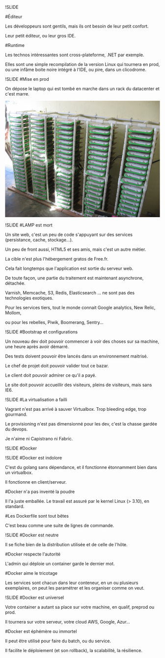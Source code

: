 !SLIDE

#Éditeur

Les développeurs sont gentils, mais ils ont besoin de leur petit confort.

Leur petit éditeur, ou leur gros IDE.

#Runtime

Les technos intéressantes sont cross-plateforme, .NET par exemple.

Elles sont une simple recompilation de la version Linux qui tournera en prod,
ou une infâme boite noire intégré à l'IDE, ou pire, dans un clicodrome.

!SLIDE
#Mise en prod

On dépose le laptop qui est tombé en marche dans un rack du datacenter et c'est marre.

![Rack OLPC](img_2331.jpg)

!SLIDE
#LAMP est mort

Un site web, c'est un peu de code s'appuyant sur des services (persistance, cache, stockage…).

Un peu de front aussi, HTML5 et ses amis, mais c'est un autre métier.

La cible n'est plus l'hébergement gratos de Free.fr.

Cela fait longtemps que l'application est sortie du serveur web.

De toute façon, une partie du traitement est maintenant asynchrone, détachée.

Varnish, Memcache, S3, Redis, Elasticsearch … ne sont pas des technologies exotiques.

Pour les services tiers, tout le monde connait Google analytics, New Relic, Mollom,

ou pour les rebelles, Piwik, Boomerang, Sentry…

!SLIDE
#Bootstrap et configurations

Un nouveau dev doit pouvoir commencer à voir des choses sur sa machine, une heure après avoir démarré.

Des tests doivent pouvoir être lancés dans un environnement maitrisé.

Le chef de projet doit pouvoir valider tout ce bazar.

Le client doit pouvoir admirer ce qu'il a payé.

Le site doit pouvoir accueillir des visiteurs, pleins de visiteurs, mais sans IE6.

!SLIDE
#La virtualisation a failli

Vagrant n'est pas arrivé à sauver Virtualbox. Trop bleeding edge, trop gourmand.

Le provisioning n'est pas dimensionné pour les dev, c'est la chasse gardée du devops.

Je n'aime ni Capistrano ni Fabric.

!SLIDE
#Docker

!SLIDE
#Docker est indolore

C'est du golang sans dépendance, et il fonctionne étonnamment bien dans un virtualbox.

Il fonctionne en client/serveur.

#Docker n'a pas inventé la poudre

Il l'a juste emballée. Le travail est assuré par le kernel Linux (> 3.10), en standard.

#Les Dockerfile sont tout bêtes

C'est beau comme une suite de lignes de commande.

!SLIDE
#Docker est neutre

Il se fiche bien de la distribution utilisée et de celle de l'hôte.

#Docker respecte l'autorité

L'admin qui déploie un container garde le dernier mot.

#Docker aime le tricotage

Les services sont chacun dans leur conteneur, en un ou plusieurs exemplaires,
on peut les paramétrer et les organiser comme on veut.

!SLIDE
#Docker est universel

Votre container a autant sa place sur votre machine, en qualif, preprod ou prod.

Il tournera sur votre serveur, votre cloud AWS, Google, Azur…

#Docker est éphémère ou immortel

Il peut être utilisé pour faire du batch, ou du service.

Il facilite le déploiement (et son rollback), la scalabilité, la résilience.
